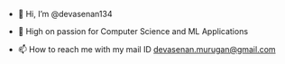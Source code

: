 - 👋 Hi, I’m @devasenan134
<!-- - 👀 I’m interested in Artificial Intelligence -->
- 🌱 High on passion for Computer Science and ML Applications
<!-- - 💞️ I’m looking to collaborate on ... -->
- 📫 How to reach me with my mail ID devasenan.murugan@gmail.com

<!---
devasenan134/devasenan134 is a ✨ special ✨ repository because its `README.md` (this file) appears on your GitHub profile.
You can click the Preview link to take a look at your changes.
--->
